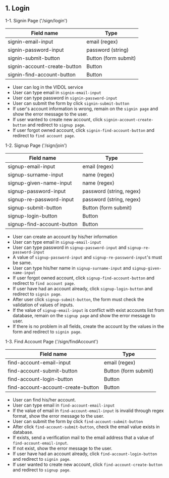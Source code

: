## 1. Login
1-1. Signin Page ('/sign/login')

| Field name  | Type |
| ------------- | ------------- |
| signin-email-input  | email (regex) |
| signin-password-input  | password (string)  |
| signin-submit-button  | Button (form submit)  |
| signin-account-create-button  | Button |
| signin-find-account-button  | Button |

- User can log in the VIDOL service
- User can type email in `signin-email-input`
- User can type password in `signin-password-input`
- User can submit the form by click `signin-submit-button`
- If user's account information is wrong, remain on the `signin page` and show the error message to the user.
- If user wanted to create new account, click `signin-account-create-button` and redirect to `signup page`.
- If user forgot owned account, click `signin-find-account-button` and redirect to `find account page`.

1-2. Signup Page ('/sign/join')

| Field name  | Type |
| ------------- | ------------- |
| signup-email-input  | email (regex) |
| signup-surname-input  | name (regex) |
| signup-given-name-input  | name (regex) |
| signup-password-input  | password (string, regex)  |
| signup-re-password-input  | password (string, regex)  |
| signup-submit-button  | Button (form submit)  |
| signup-login-button  | Button |
| signup-find-account-button  | Button |

- User can create an account by his/her information
- User can type email in `signup-email-input`
- User can type password in `signup-password-input` and `signup-re-password-input`
- A value of `signup-password-input` and `signup-re-password-input`'s must be same.
- User can type his/her name in `signup-surname-input` and `signup-given-name-input`
- If user forgot owned account, click `signup-find-account-button` and redirect to `find account page`.
- If user have had an account already, click `signup-login-button` and redirect to `signin page`.
- After user click `signup-submit-button`, the form must check the validation of values of inputs.
- If the value of  `signup-email-input` is conflict with exist accounts list from database, remain on the `signup page` and show the error message to user.
- If there is no problem in all fields, create the account by the values in the form and redirect to `signin page`.

1-3. Find Account Page ('/sign/findAccount')

| Field name  | Type |
| ------------- | ------------- |
| find-account-email-input  | email (regex) |
| find-account-submit-button  | Button (form submit)  |
| find-account-login-button  | Button |
| find-account-account-create-button  | Button |


- User can find his/her account.
- User can type email in `find-account-email-input`
- If the value of email in `find-account-email-input` is invalid through regex format, show the error message to the user.
- User can submit the form by click `find-account-submit-button`
- After click `find-account-submit-button`, check the email value exists in database.
- If exists, send a verification mail to the email address that a value of `find-account-email-input`.
- If not exist, show the error message to the user.
- If user have had an account already, click `find-account-login-button` and redirect to `signin page`.
- If user wanted to create new account, click `find-account-create-button` and redirect to `signup page`.
